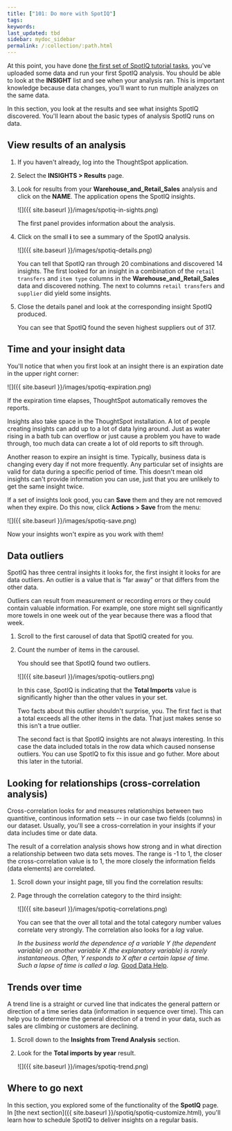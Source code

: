 ```yaml
---
title: ["101: Do more with SpotIQ"]
tags:
keywords:
last_updated: tbd
sidebar: mydoc_sidebar
permalink: /:collection/:path.html
---
```

At this point, you have done [the first set of SpotIQ tutorial tasks](overview.md), you've uploaded some
data and run your first SpotIQ analysis. You should be able to look at the
**INSIGHT** list and see when your analysis ran. This is important knowledge
because data changes, you'll want to run multiple analyzes on the same data.

In this section, you look at the results and see what insights SpotIQ
discovered. You'll learn about the basic types of analysis SpotIQ runs on data.

## View results of an analysis

1. If you haven't already, log into the ThoughtSpot application.
2. Select the **INSIGHTS > Results** page.
3. Look for results from your **Warehouse_and_Retail_Sales** analysis and click on the **NAME**.
   The application opens the SpotIQ insights.

   ![]({{ site.baseurl }}/images/spotiq-in-sights.png)

   The first panel provides information about the analysis.

4. Click on the small **i** to see a summary of the SpotIQ analysis.

   ![]({{ site.baseurl }}/images/spotiq-details.png)

   You can tell that SpotIQ ran through 20 combinations and discovered 14
   insights. The first looked for an insight in a combination of the `retail
   transfers` and `item type` columns in the **Warehouse_and_Retail_Sales** data
   and discovered nothing. The next to columns `retail transfers` and `supplier`
   did yield some insights.

5. Close the details panel and look at the corresponding insight SpotIQ produced.

   You can see that SpotIQ found the seven highest suppliers out of 317.

## Time and your insight data

You'll notice that when you first look at an insight there is an expiration date
in the upper right corner:

![]({{ site.baseurl }}/images/spotiq-expiration.png)

If the expiration time elapses, ThoughtSpot automatically removes the reports.

Insights also take space in the ThoughtSpot installation. A lot of people
creating insights can add up to a lot of data lying around. Just as water rising
in a bath tub can overflow or just cause a problem you have to wade through, too
much data can create a lot of old reports to sift through.

Another reason to expire an insight is time. Typically, business data is
changing every day if not more frequently. Any particular set of insights are
valid for data during a specific period of time. This doesn't mean old insights
can't provide information you can use, just that you are unlikely to get the
same insight twice.

If a set of insights look good, you can **Save** them and they are not removed
when they expire. Do this now, click **Actions > Save** from the menu:

![]({{ site.baseurl }}/images/spotiq-save.png)

Now your insights won't expire as you work with them!

## Data outliers

SpotIQ has three central insights it looks for, the first insight it looks for are
data outliers. An outlier is a value that is "far away" or that differs from the
other data.

Outliers can result from measurement or recording errors or they
could contain valuable information.  For example, one store might sell
significantly more towels in one week out of the year because there was a flood
that week.

1. Scroll to the first carousel of data that SpotIQ created for you.  
2. Count the number of items in the carousel.

    You should see that SpotIQ found two outliers.

    ![]({{ site.baseurl }}/images/spotiq-outliers.png)

    In this case, SpotIQ is indicating that the **Total Imports** value is
    significantly higher than the other values in your set.

    Two facts about this outlier shouldn't surprise, you. The first fact is that a
    total exceeds all the other items in the data.  That just makes sense so this
    isn't a true outlier.

    The second fact is that SpotIQ insights are not always interesting. In this
    case the data included totals in the row data which caused nonsense outliers.
    You can use SpotIQ to fix this issue and go futher. More about this later in
    the tutorial.

## Looking for relationships (cross-correlation analysis)

Cross-correlation looks for and measures relationships between two quantitive,
continous information sets -- in our case two fields (columns) in our dataset.
Usually, you'll see a cross-correlation in your insights if your data includes
time or date data.

The result of a correlation analysis shows how strong and in what direction a
relationship between two data sets moves. The range is -1 to 1, the closer the
cross-correlation value is to 1, the more closely the information fields (data
elements) are correlated.

1. Scroll down your insight page, till you find the correlation results:
2. Page through the correlation category to the third insight:

   ![]({{ site.baseurl }}/images/spotiq-correlations.png)

    You can see that the over all total and the total category number values
    correlate very strongly. The correlation also looks for a _lag_ value.

      _In the business world the dependence of a variable Y (the dependent variable)
      on another variable X (the explanatory variable) is rarely instantaneous.
      Often, Y responds to X after a certain lapse of time. Such a lapse of time is
      called a lag._ [Good Data Help](https://goo.gl/XW2Tk1).


## Trends over time

A trend line is a straight or curved line that indicates the general pattern or
direction of a time series data (information in sequence over time). This can
help you to determine the general direction of a trend in  your data, such as
sales are climbing or customers are declining.

1. Scroll down to the **Insights from Trend Analysis** section.
2. Look for the **Total imports by year** result.

   ![]({{ site.baseurl }}/images/spotiq-trend.png)


## Where to go next

In this section, you explored some of the functionality of the **SpotIQ**
page.  In [the next section]({{ site.baseurl }}/spotiq/spotiq-customize.html), you'll learn how to schedule SpotIQ to deliver insights on a regular basis.
